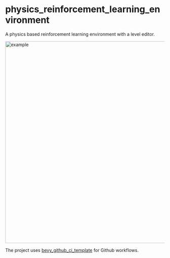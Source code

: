 # physics_reinforcement_learning_environment

A physics based reinforcement learning environment with a level editor.

<img width="637" alt="example" src="https://github.com/ShouvikGhosh2048/physics_reinforcement_learning_environment/assets/91585022/708a0f97-8aaa-4f3e-94ed-eeab5b231d12">

The project uses [bevy_github_ci_template](https://github.com/bevyengine/bevy_github_ci_template) for Github workflows.
